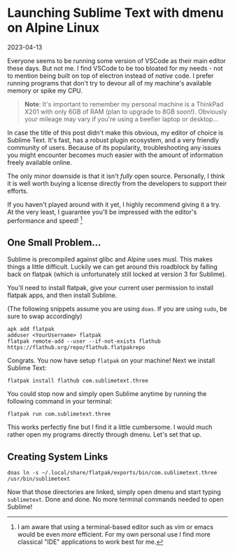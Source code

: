 # Launching Sublime Text with dmenu on Alpine Linux

2023-04-13

Everyone seems to be running some version of VSCode as their main editor these days. But not me. I find VSCode to be too bloated for my needs - not to mention being built on top of electron instead of *native* code. I prefer running programs that don't try to devour all of my machine's available memory or spike my CPU.

> **Note**: It's important to remember my personal machine is a ThinkPad X201 with only 6GB of RAM (plan to upgrade to 8GB soon!). Obviously your mileage may vary if you're using a beefier laptop or desktop...

In case the title of this post didn't make this obvious, my editor of choice is Sublime Text. It's fast, has a robust plugin ecosystem, and a very friendly community of users. Because of its popularity, troubleshooting any issues you might encounter becomes much easier with the amount of information freely available online.

The only minor downside is that it isn't *fully* open source. Personally, I think it is well worth buying a license directly from the developers to support their efforts.

If you haven't played around with it yet, I highly recommend giving it a try. At the very least, I guarantee you'll be impressed with the editor's performance and speed! [^1]

## One Small Problem...

Sublime is precompiled against glibc and Alpine uses musl. This makes things a little difficult. Luckily we can get around this roadblock by falling back on flatpak (which is unfortunately still locked at version 3 for Sublime).

You'll need to install flatpak, give your current user permission to install flatpak apps, and then install Sublime.

(The following snippets assume you are using `doas`. If you are using `sudo`, be sure to swap accordingly)

```
apk add flatpak
adduser <YourUsername> flatpak
flatpak remote-add --user --if-not-exists flathub https://flathub.org/repo/flathub.flatpakrepo
```

Congrats. You now have setup `flatpak` on your machine! Next we install Sublime Text:

```
flatpak install flathub com.sublimetext.three
```

You could stop now and simply open Sublime anytime by running the following command in your terminal:

```
flatpak run com.sublimetext.three
```

This works perfectly fine but I find it a little cumbersome. I would much rather open my programs directly through dmenu. Let's set that up.

## Creating System Links

```
doas ln -s ~/.local/share/flatpak/exports/bin/com.sublimetext.three /usr/bin/sublimetext
```

Now that those directories are linked, simply open dmenu and start typing `sublimetext`. Done and done. No more terminal commands needed to open Sublime!

[^1]: I am aware that using a terminal-based editor such as vim or emacs would be even *more* efficient. For my own personal use I find more classical "IDE" applications to work best for me.
